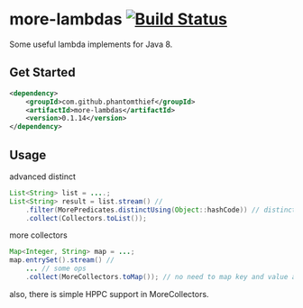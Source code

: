 more-lambdas [![Build Status](https://travis-ci.org/PhantomThief/more-lambdas-java.svg?branch=master)](https://travis-ci.org/PhantomThief/more-lambdas-java)
=======================

Some useful lambda implements for Java 8.

## Get Started

```xml
<dependency>
    <groupId>com.github.phantomthief</groupId>
    <artifactId>more-lambdas</artifactId>
    <version>0.1.14</version>
</dependency>
```

## Usage

advanced distinct
```Java
List<String> list = ....;
List<String> result = list.stream() //
	.filter(MorePredicates.distinctUsing(Object::hashCode)) // distinct using hashCode
	.collect(Collectors.toList());
```

more collectors
```Java
Map<Integer, String> map = ...;
map.entrySet().stream() //
	... // some ops
	.collect(MoreCollectors.toMap()); // no need to map key and value again if it's an entry stream.
```

also, there is simple HPPC support in MoreCollectors.